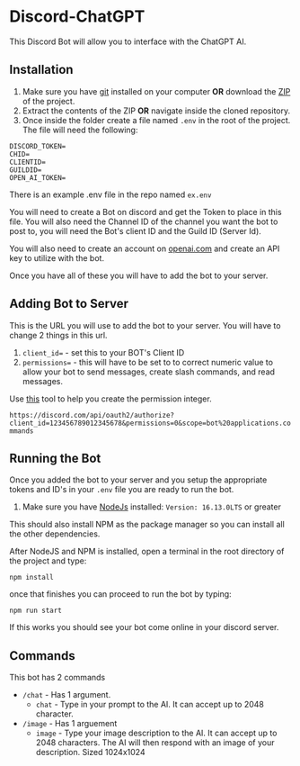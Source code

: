 # Discord-ChatGPT
This Discord Bot will allow you to interface with the ChatGPT AI.


## Installation

1. Make sure you have [git](https://git-scm.com/) installed on your computer **OR** download the [ZIP](https://github.com/ScriptTactics/Discord-ChatGPT/archive/refs/heads/master.zip) of the project.
2. Extract the contents of the ZIP **OR** navigate inside the cloned repository.
3. Once inside the folder create a file named `.env` in the root of the project. The file will need the following:
```.env
DISCORD_TOKEN=
CHID=
CLIENTID=
GUILDID=
OPEN_AI_TOKEN=
```
There is an example .env file in the repo named `ex.env`

You will need to create a Bot on discord and get the Token to place in this file. You will also need the Channel ID of the channel you want the bot to post to, you will need the Bot's client ID and the Guild ID (Server Id).

You will also need to create an account on [openai.com](https://openai.com/) and create an API key to utilize with the bot.

Once you have all of these you will have to add the bot to your server.

## Adding Bot to Server

This is the URL you will use to add the bot to your server. You will have to change 2 things in this url.

1. `client_id=` - set this to your BOT's Client ID
2. `permissions=` - this will have to be set to to correct numeric value to allow your bot to send messages, create slash commands, and read messages.

Use [this](https://discordapi.com/permissions.html) tool to help you create the permission integer.

`https://discord.com/api/oauth2/authorize?client_id=123456789012345678&permissions=0&scope=bot%20applications.commands
`


## Running the Bot

Once you added the bot to your server and you setup the appropriate tokens and ID's in your `.env` file you are ready to run the bot.

1. Make sure you have [NodeJs](https://nodejs.org/en/) installed: `Version: 16.13.0LTS` or greater

 This should also install NPM as the package manager so you can install all the other dependencies.

 After NodeJS and NPM is installed, open a terminal in the root directory of the project and type:

 ```
 npm install
 ```
 once that finishes you can proceed to run the bot by typing:

 ```
 npm run start
 ```

 If this works you should see your bot come online in your discord server.

## Commands

This bot has 2 commands
- `/chat` - Has 1 argument.
  - `chat` - Type in your prompt to the AI. It can accept up to 2048 character.
- `/image` - Has 1 arguement
  - `image` - Type your image description to the AI. It can accept up to 2048 characters.
  The AI will then respond with an image of your description. Sized 1024x1024




